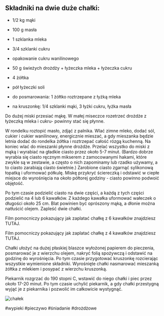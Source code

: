 ## Składniki na dwie duże chałki:

- 1/2 kg mąki

- 100 g masła

- 1 szklanka mleka

- 3/4 szklanki cukru

 - opakowanie cukru wanilinowego

- 50 g świeżych drożdży + łyżeczka mleka + łyżeczka cukru

- 4 żółtka

- pół łyżeczki soli

- do posmarowania:  1 żółtko roztrzepane z łyżką mleka

- na kruszonkę:  1/4 szklanki mąki, 3 łyżki cukru, łyżka masła

 

Do dużej miski przesiać mąkę. W małej miseczce rozetrzeć drożdże z łyżeczką mleka i cukru- powinny stać się płynne.

W rondelku roztopić masło, zdjąć z palnika. Wlać zimne mleko, dodać sól, cukier i cukier wanilinowy, energicznie mieszać, a gdy mieszanka będzie letnia dodać do rondelka  żółtka i roztrzepać całość rózgą kuchenną. Na koniec wlać do mieszanki płynne drożdże. Przelać wszystko do miski z mąką i wyrabiać na gładkie ciasto przez około 5-7 minut. (Bardzo dobrze wyrabia się ciasto ręcznym mikserem z zamocowanymi hakami, które zwykle są w zestawie, a często o nich zapominamy lub rzadko używamy, a to ciasto zarabiają ciasto świetnie.) Zarobione ciasto zgarnąć sylikonową łopatką i uformować półkulę. Miskę przykryć ściereczką i odstawić w ciepłe miejsce do wyrośnięcia na około półtorej  godziny - ciasto powinno podwoić objętość.

Po tym czasie podzielić ciasto na dwie części, a każdą z tych części podzielić na 4 lub 6 kawałków. Z każdego kawałka uformować wałeczek o długości około 25 cm. Blat powinien być oprószony mąką, a dłonie można natłuścić olejem. Zapleść dwie chałki.

Film pomocniczy pokazujący jak zaplatać chałkę z 6 kawałków znajdziesz TUTAJ.

Film pomocniczy pokazujący jak zaplatać chałkę z 4 kawałków znajdziesz TUTAJ.

Chałki ułożyć na dużej płaskiej blaszce wyłożonej papierem do pieczenia, posmarować je z wierzchu olejem, nakryć folią spożywczą i odstawić na godzinę do wyrośnięcia. Po tym czasie przygotować kruszonkę rozcierając wszystkie wymienione składniki. Wyrośnięte chałki nasmarować mieszanką żółtka z mlekiem i posypać z wierzchu kruszonką.

Piekarnik rozgrzać do 190 stopni C, wstawić do niego chałki i piec przez około 17-20 minut. Po tym czasie uchylić piekarnik, a gdy chałki przestygną wyjąć je z piekarnika i pozwolić im całkowicie wystygnąć.

![chałek](http://www.mysweetworld.pl/wp-content/uploads/2017/05/cha%C5%82ka-768x1152.jpg)

#wypieki #pieczywo #śniadanie #drożdżowe 